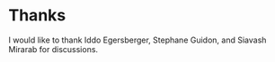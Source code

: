 # Thanks

I would like to thank Iddo Egersberger, Stephane Guidon, and Siavash Mirarab for discussions.
